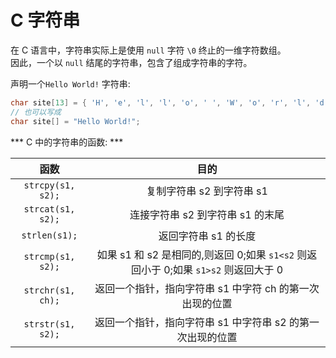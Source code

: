# C 字符串

在 C 语言中，字符串实际上是使用 `null` 字符 `\0` 终止的一维字符数组。  
因此，一个以 `null` 结尾的字符串，包含了组成字符串的字符。

声明一个`Hello World!` 字符串:
```c
char site[13] = { 'H', 'e', 'l', 'l', 'o', ' ', 'W', 'o', 'r', 'l', 'd', '!', '\0'  };
// 也可以写成
char site[] = "Hello World!";
```

*** C 中的字符串的函数: ***

| 函数 | 目的 |
| :--: | :--: |
| `strcpy(s1, s2);` | 复制字符串 s2 到字符串 s1 |
| `strcat(s1, s2);` | 连接字符串 s2 到字符串 s1 的末尾 |
| `strlen(s1);` | 返回字符串 s1 的长度 |
| `strcmp(s1, s2);` | 如果 s1 和 s2 是相同的,则返回 0;如果 `s1<s2` 则返回小于 0;如果 `s1>s2` 则返回大于 0 |
| `strchr(s1, ch);` | 返回一个指针，指向字符串 s1 中字符 ch 的第一次出现的位置 |
| `strstr(s1, s2);` | 返回一个指针，指向字符串 s1 中字符串 s2 的第一次出现的位置 |



